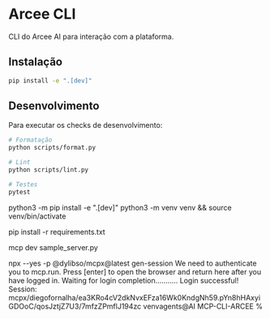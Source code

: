 # Arcee CLI

CLI do Arcee AI para interação com a plataforma.

## Instalação

```bash
pip install -e ".[dev]"
```

## Desenvolvimento

Para executar os checks de desenvolvimento:

```bash
# Formatação
python scripts/format.py

# Lint
python scripts/lint.py

# Testes
pytest
```
python3 -m pip install -e ".[dev]"
python3 -m venv venv && source venv/bin/activate

pip install -r requirements.txt

mcp dev sample_server.py

npx --yes -p @dylibso/mcpx@latest gen-session
We need to authenticate you to mcp.run.
Press [enter] to open the browser and return here after you have logged in.
Waiting for login completion...........
Login successful!
Session: mcpx/diegofornalha/ea3KRo4cV2dkNvxEFza16Wk0KndgNh59.pYn8hHAxyiGDOoC/qosJztjZ7U3/7mfzZPmflJ194zc
venvagents@AI MCP-CLI-ARCEE % 

